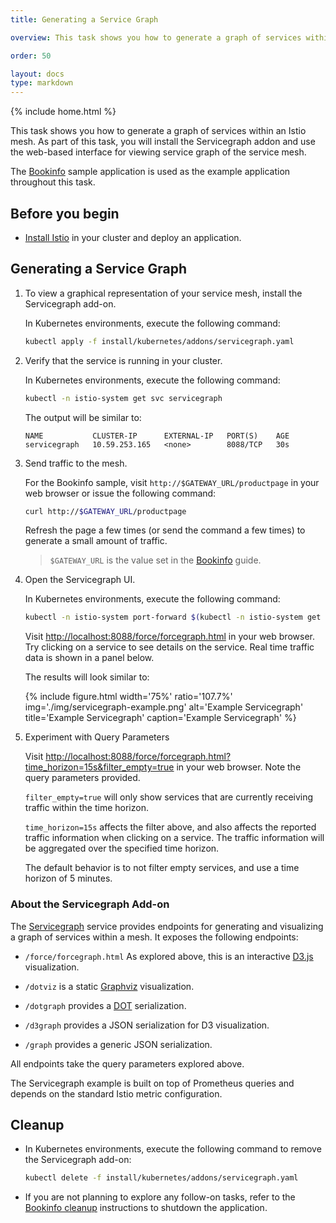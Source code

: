 ```yaml
---
title: Generating a Service Graph

overview: This task shows you how to generate a graph of services within an Istio mesh.

order: 50

layout: docs
type: markdown
---
```

{% include home.html %}

This task shows you how to generate a graph of services within an Istio mesh.
As part of this task, you will install the Servicegraph addon and use
the web-based interface for viewing service graph of the service mesh.

The [Bookinfo]({{home}}/docs/guides/bookinfo.html) sample application is used as
the example application throughout this task.

## Before you begin

* [Install Istio]({{home}}/docs/setup/) in your cluster and deploy an
  application.

## Generating a Service Graph

1. To view a graphical representation of your service mesh, install the
   Servicegraph add-on.

   In Kubernetes environments, execute the following command:

   ```bash
   kubectl apply -f install/kubernetes/addons/servicegraph.yaml
   ```

1. Verify that the service is running in your cluster.

   In Kubernetes environments, execute the following command:

   ```bash
   kubectl -n istio-system get svc servicegraph
   ```

   The output will be similar to:

   ```xxx
   NAME           CLUSTER-IP      EXTERNAL-IP   PORT(S)    AGE
   servicegraph   10.59.253.165   <none>        8088/TCP   30s
   ```

1. Send traffic to the mesh.

   For the Bookinfo sample, visit `http://$GATEWAY_URL/productpage` in your web
   browser or issue the following command:

   ```bash
   curl http://$GATEWAY_URL/productpage
   ```

   Refresh the page a few times (or send the command a few times) to generate a
   small amount of traffic.

   > `$GATEWAY_URL` is the value set in the [Bookinfo]({{home}}/docs/guides/bookinfo.html) guide.

1. Open the Servicegraph UI.

   In Kubernetes environments, execute the following command:

   ```bash
   kubectl -n istio-system port-forward $(kubectl -n istio-system get pod -l app=servicegraph -o jsonpath='{.items[0].metadata.name}') 8088:8088 &
   ```

   Visit [http://localhost:8088/force/forcegraph.html](http://localhost:8088/force/forcegraph.html)
   in your web browser. Try clicking on a service to see details on
   the service. Real time traffic data is shown in a panel below.

   The results will look similar to:

   {% include figure.html width='75%' ratio='107.7%'
    img='./img/servicegraph-example.png'
    alt='Example Servicegraph'
    title='Example Servicegraph'
    caption='Example Servicegraph'
    %}

1. Experiment with Query Parameters

   Visit
   [http://localhost:8088/force/forcegraph.html?time_horizon=15s&filter_empty=true](http://localhost:8088/force/forcegraph.html?time_horizon=15s&filter_empty=true)
   in your web browser. Note the query parameters provided.

   `filter_empty=true` will only show services that are currently receiving traffic within the time horizon.

   `time_horizon=15s` affects the filter above, and also affects the
   reported traffic information when clicking on a service. The
   traffic information will be aggregated over the specified time
   horizon.

   The default behavior is to not filter empty services, and use a
   time horizon of 5 minutes.

### About the Servicegraph Add-on

The [Servicegraph](https://github.com/istio/istio/tree/master/addons/servicegraph)
service provides endpoints for generating and visualizing a graph of
services within a mesh. It exposes the following endpoints:

* `/force/forcegraph.html` As explored above, this is an interactive
  [D3.js](https://d3js.org/) visualization.

* `/dotviz` is a static [Graphviz](https://www.graphviz.org/)
  visualization.

* `/dotgraph` provides a
  [DOT](https://en.wikipedia.org/wiki/DOT_(graph_description_language))
  serialization.

* `/d3graph` provides a JSON serialization for D3 visualization.

* `/graph` provides a generic JSON serialization.

All endpoints take the query parameters explored above.

The Servicegraph example is built on top of Prometheus queries and
depends on the standard Istio metric configuration.

## Cleanup

* In Kubernetes environments, execute the following command to remove the
Servicegraph add-on:

   ```bash
   kubectl delete -f install/kubernetes/addons/servicegraph.yaml
   ```

* If you are not planning to explore any follow-on tasks, refer to the
[Bookinfo cleanup]({{home}}/docs/guides/bookinfo.html#cleanup) instructions
to shutdown the application.

